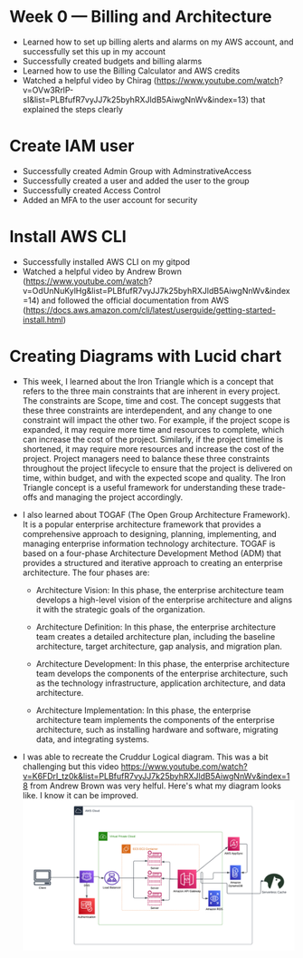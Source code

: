 # Week 0 — Billing and Architecture
   *  Learned how to set up billing alerts and alarms on my AWS account, and 
      successfully set this up in my account
   *  Successfully created budgets and billing alarms
   *  Learned how to use the Billing Calculator and AWS credits
   *  Watched a helpful video by Chirag (https://www.youtube.com/watch? 
      v=OVw3RrlP-sI&list=PLBfufR7vyJJ7k25byhRXJldB5AiwgNnWv&index=13) that explained the steps clearly 

# Create IAM user
   * Successfully created Admin Group with AdminstrativeAccess
   * Successfully created a user and added the user to the group
   * Successfully created Access Control
   * Added an MFA to the user account for security

# Install AWS CLI
   * Successfully installed AWS CLI on my gitpod
   * Watched a helpful video by Andrew Brown (https://www.youtube.com/watch? 
     v=OdUnNuKylHg&list=PLBfufR7vyJJ7k25byhRXJldB5AiwgNnWv&index=14) and followed the official documentation from AWS (https://docs.aws.amazon.com/cli/latest/userguide/getting-started-install.html)

# Creating Diagrams with Lucid chart
- This week, I learned about the Iron Triangle which is a concept that refers to the three main      constraints that are inherent in every project. The constraints are Scope, time and cost. The concept suggests that  these three constraints are interdependent, and any change to one constraint will impact the other two. For example, if the project scope is expanded, it may require more time and resources to complete, which can increase the cost of the project. Similarly, if the project timeline is shortened, it may require more resources and increase the cost of the project. Project managers need to balance these three constraints throughout the project lifecycle to ensure that the project is delivered on time, within budget, and with the expected scope and quality. The Iron Triangle concept is a useful framework for understanding these trade-offs and managing the project accordingly.

- I also learned about TOGAF (The Open Group Architecture Framework). It is a popular enterprise architecture framework that provides a comprehensive approach to designing, planning, implementing, and managing enterprise information technology architecture. TOGAF is based on a four-phase Architecture Development Method (ADM) that provides a structured and iterative approach to creating an enterprise architecture. The four phases are:

   - Architecture Vision: In this phase, the enterprise architecture team develops a high-level vision of the enterprise architecture and aligns it with the strategic goals of the organization.

   - Architecture Definition: In this phase, the enterprise architecture team creates a detailed architecture plan, including the baseline architecture, target architecture, gap analysis, and migration plan.

   - Architecture Development: In this phase, the enterprise architecture team develops the components of the enterprise architecture, such as the technology infrastructure, application architecture, and data architecture.

  - Architecture Implementation: In this phase, the enterprise architecture team implements the components of the enterprise architecture, such as installing hardware and software, migrating data, and integrating systems.

- I was able to recreate the Cruddur Logical diagram. This was a bit challenging but this video https://www.youtube.com/watch?v=K6FDrI_tz0k&list=PLBfufR7vyJJ7k25byhRXJldB5AiwgNnWv&index=18 from Andrew Brown was very helful. Here's what my diagram looks like. I know it can be improved.
![image desc](../_docs/assets/Architectural%20Diagram%20(1).png)




